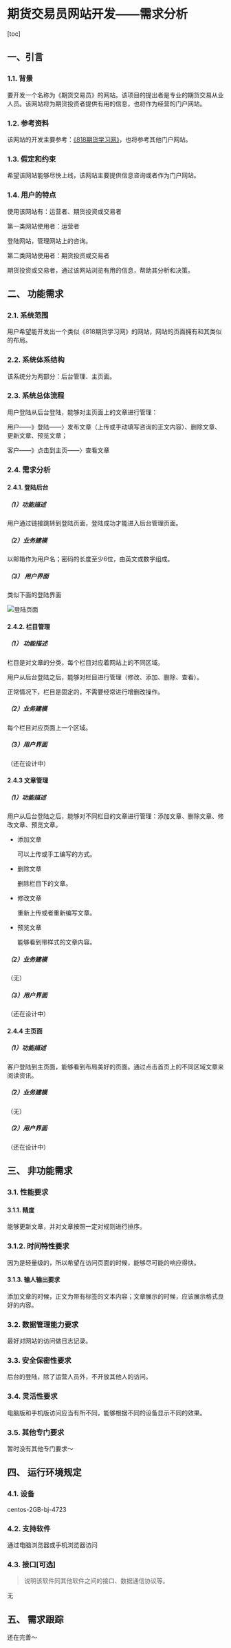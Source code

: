 # 期货交易员网站开发——需求分析

[toc]

## 一、引言

### 1.1. 背景

要开发一个名称为《期货交易员》的网站。该项目的提出者是专业的期货交易从业人员。该网站将为期货投资者提供有用的信息，也将作为经营的门户网站。

### 1.2. 参考资料

该网站的开发主要参考：[《818期货学习网》](http://www.818qihuo.com/)，也将参考其他门户网站。

### 1.3. 假定和约束

希望该网站能够尽快上线，该网站主要提供信息咨询或者作为门户网站。

### 1.4. 用户的特点

使用该网站有：运营者、期货投资或交易者

第一类网站使用者：运营者

登陆网站，管理网站上的咨询。

第二类网站使用者：期货投资或交易者

期货投资或交易者，通过该网站浏览有用的信息，帮助其分析和决策。

## 二、 功能需求

### 2.1. 系统范围

用户希望能开发出一个类似《818期货学习网》的网站，网站的页面拥有和其类似的布局。

### 2.2. 系统体系结构

该系统分为两部分：后台管理、主页面。

### 2.3. 系统总体流程

用户登陆从后台登陆，能够对主页面上的文章进行管理：

用户——》登陆——〉发布文章（上传或手动填写咨询的正文内容）、删除文章、更新文章、预览文章；

客户——》点击到主页——〉查看文章

### 2.4. 需求分析

#### 2.4.1. 登陆后台

##### （1）功能描述

用户通过链接跳转到登陆页面，登陆成功才能进入后台管理页面。

##### （2）业务建模

以邮箱作为用户名；密码的长度至少6位，由英文或数字组成。

##### （3） 用户界面

类似下面的登陆界面

![登陆页面](photos/登陆页面.png)
#### 2.4.2. 栏目管理

##### （1） 功能描述

栏目是对文章的分类，每个栏目对应着网站上的不同区域。

用户从后台登陆之后，能够对栏目进行管理（修改、添加、删除、查看）。

正常情况下，栏目是固定的，不需要经常进行增删改操作。

##### （2）业务建模

每个栏目对应页面上一个区域。

##### （3）用户界面

（还在设计中）

#### 2.4.3 文章管理

##### （1）功能描述

用户从后台登陆之后，能够对不同栏目的文章进行管理：添加文章、删除文章、修改文章、预览文章。

- 添加文章

  可以上传或手工编写的方式。

- 删除文章

  删除栏目下的文章。

- 修改文章

  重新上传或者重新编写文章。

- 预览文章

  能够看到带样式的文章内容。

##### （2）业务建模

（无）

##### （3）用户界面

（还在设计中）

#### 2.4.4 主页面

##### （1）功能描述

客户登陆到主页面，能够看到布局美好的页面。通过点击首页上的不同区域文章来阅读资讯。

##### （2）业务建模

（无）

##### （2）用户界面

（还在设计中）

## 三、 非功能需求

### 3.1. 性能要求

#### 3.1.1. 精度

能够更新文章，并对文章按照一定对规则进行排序。

### 3.1.2. 时间特性要求

因为是轻量级的，所以希望在访问页面的时候，能够尽可能的响应得快。

#### 3.1.3. 输人输出要求

添加文章的时候，正文为带有标签的文本内容；文章展示的时候，应该展示格式良好的内容。

### 3.2. 数据管理能力要求

最好对网站的访问做日志记录。

### 3.3. 安全保密性要求

后台的登陆，除了运营人员外，不开放其他人的访问。

### 3.4. 灵活性要求

电脑版和手机版访问应当有所不同，能够根据不同的设备显示不同的效果。

### 3.5. 其他专门要求

暂时没有其他专门要求～

## 四、 运行环境规定 

### 4.1. 设备

centos-2GB-bj-4723

### 4.2. 支持软件

通过电脑浏览器或手机浏览器访问

### 4.3. 接口[可选]

> 说明该软件同其他软件之间的接口、数据通信协议等。

无

## 五、 需求跟踪

还在完善～

